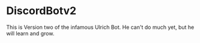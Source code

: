 # DiscordBotv2

This is Version two of the infamous Ulrich Bot. He can't do much yet, but he will learn and grow. 
